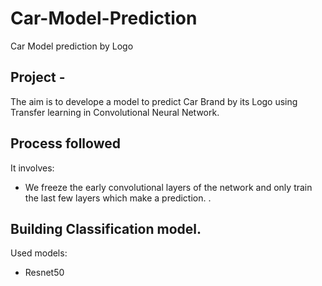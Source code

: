 # Car-Model-Prediction

Car Model prediction by Logo
## Project -
The aim is to develope a model to predict Car Brand by its Logo using Transfer learning in Convolutional Neural Network.


## Process followed
 It involves:
 
 * We freeze the early convolutional layers of the network and only train the last few layers which make a prediction.
 .
 

## Building Classification model.
Used models:

* Resnet50




